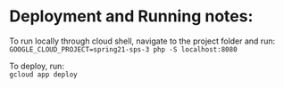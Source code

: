 <h1>Deployment and Running notes:</h1>
<p>To run locally through cloud shell, navigate to the project folder and run: <br> <code>GOOGLE_CLOUD_PROJECT=spring21-sps-3 php -S localhost:8080</code></p>
<p>To deploy, run:  <br> <code>gcloud app deploy</code></p>
